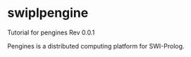 swiplpengine
============

Tutorial for pengines
Rev 0.0.1

Pengines is a distributed computing platform for SWI-Prolog.


